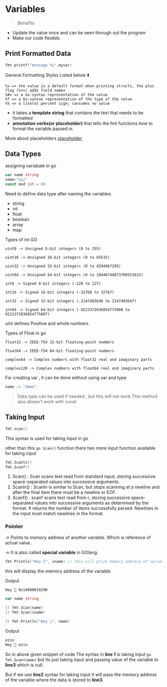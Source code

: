 # Variables

> Benefits

- Update the value once and can be seen through out the program
- Make our code flexible.

## Print Formatted Data

```go
fmt.printf("message %s",myvar)
```

General Formatting Styles Listed below ⬇️

```text
%v => the value in a default format when printing structs, the plus flag (%+v) adds field names
%#v => a Go-syntax representation of the value
%T => a Go-syntax representation of the type of the value
%% => a literal percent sign; consumes no value
```

- it takes a **template string** that contains the text that needs to be formatted
- **annotation verbs(or placeholder)** that tells the fmt functions how to format the variable passed in.

More about placeholders [placeholder](https://pkg.go.dev/fmt)

## Data Types

assigning variabale in go

```go
var name string
name="xyz"
const mod int = 80
```

Need to define data type after naming the variables.

- string
- int
- float
- boolean
- array
- map

Types of int GO

```text
uint8 -> Unsigned 8-bit integers (0 to 255)

uint16 -> Unsigned 16-bit integers (0 to 65535)

uint32 -> Unsigned 32-bit integers (0 to 4294967295)

uint64 -> Unsigned 64-bit integers (0 to 18446744073709551615)

int8 -> Signed 8-bit integers (-128 to 127)

int16 -> Signed 16-bit integers (-32768 to 32767)

int32 -> Signed 32-bit integers (-2147483648 to 2147483647)

int64 -> Signed 64-bit integers (-9223372036854775808 to 9223372036854775807)
```

uint defines Positive and whole numbers.

Types of Float in go

```text
float32 -> IEEE-754 32-bit floating-point numbers

float64 -> IEEE-754 64-bit floating-point numbers

complex64 -> Complex numbers with float32 real and imaginary parts

complex128 -> Complex numbers with float64 real and imaginary parts
```

For creating var , it can be done without using var and type

```go
name := "demo"
```

> Data type can be used if needed , but this will not work
> This method also doesn't work with const

## Taking Input

```go
fmt.scan()
```

This syntax is used for taking input in go

other than this ```go Scan()``` function there two more input function available for taking input

```go
fmt.Scanln()
fmt.Scanf()
```

1. Scan() : Scan scans text read from standard input, storing successive space-separated values into successive arguments.
2. Scanln() : Scanln is similar to Scan, but stops scanning at a newline and after the final item there must be a newline or EOF.
3. Scanf() : scanf scans text read from r, storing successive space-separated values into successive arguments as determined by the format. It returns the number of items successfully parsed. Newlines in the input must match newlines in the format.

### Pointer

-> Points to memory address of another variable. Which is reference of actual value .

-> It is also called **special variable** in GOlang.

```go
fmt.Println("Hey 👋", &name) // this will print memory address of variable
```

this will display the memory address of the variable

Output

```markdown
Hey 👋 0x14000010290
```

```go
var name string

1) fmt.Scan(name)
2) fmt.Scan(&name)

3) fmt.Println("Hey 👋", name)
```

Output

```markdown
ezio
Hey 👋 ezio
```

So in above given snippet of code
The syntax in **line 1** is taking input ```go fmt.Scan(name)``` but its just taking input and passing value of the variable to **line3**  which is null.

But if we use **line2** syntax for taking input it will pass the memory address of the variable where the data is stored  to **line3**.

